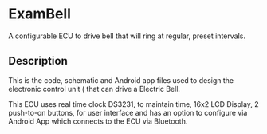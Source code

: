# ExamBell
A configurable ECU to drive bell that will ring at regular, preset intervals.

## Description
This is the code, schematic and Android app files used to design the electronic control unit ( that can drive a Electric Bell.

This ECU uses real time clock DS3231, to maintain time, 16x2 LCD Display, 2 push-to-on buttons, for user interface and has an option to configure via Android App which connects to the ECU via Bluetooth.
